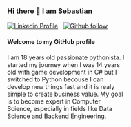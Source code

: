 ### Hi there 👋 I am Sebastian

<a href="https://www.linkedin.com/in/sebcioo/"><img src="https://img.shields.io/badge/linkedin-%230077B5.svg?&style=for-the-badge&logo=linkedin&logoColor=white" alt="Linkedin Profile"/></a> &nbsp;
<a href="https://github.com/sebcio-o"><img src="https://img.shields.io/badge/follow-%23100000.svg?&style=for-the-badge&logo=github&logoColor=white" alt="Github follow"/></a>

#### Welcome to my GitHub profile
I am 18 years old passionate pythonista. I  
started my journey when I was 14 years  
old with game development in C# but I  
switched to Python becouse I can  
develop new things fast and it is realy  
simple to create business value. My goal  
is to become expert in Computer  
Science, especially in fields like Data  
Science and Backend Engineering.
